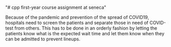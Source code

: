 "# cpp first-year course assignment at seneca" 

Because of the pandemic and prevention of the spread of COVID19, hospitals need
to screen the patients and separate those in need of COVID-test from others. This
has to be done in an orderly fashion by letting the patients know what is the
expected wait time and let them know when they can be admitted to prevent
lineups.
